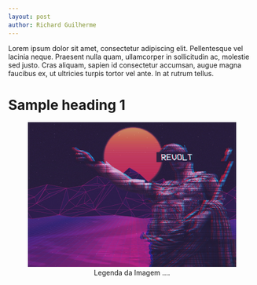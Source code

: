 ```yaml
---
layout: post
author: Richard Guilherme
---
```


Lorem ipsum dolor sit amet, consectetur adipiscing elit. Pellentesque vel lacinia neque. Praesent nulla quam, ullamcorper in sollicitudin ac, molestie sed justo. Cras aliquam, sapien id consectetur accumsan, augue magna faucibus ex, ut ultricies turpis tortor vel ante. In at rutrum tellus.

# Sample heading 1

<figure>
  <img src="images/application-score/revolt.jpg" alt="Texto Alternativo">
  <center><figcaption>Legenda da Imagem ....</figcaption></center>
</figure>


